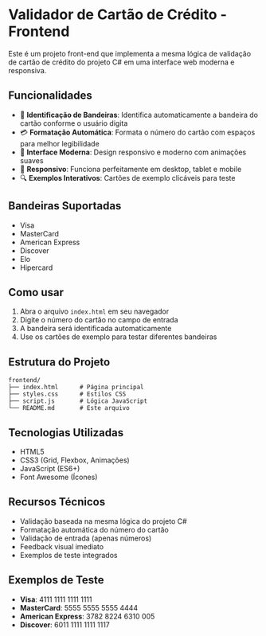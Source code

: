 # Validador de Cartão de Crédito - Frontend

Este é um projeto front-end que implementa a mesma lógica de validação de cartão de crédito do projeto C# em uma interface web moderna e responsiva.

## Funcionalidades

- 🎯 **Identificação de Bandeiras**: Identifica automaticamente a bandeira do cartão conforme o usuário digita
- 💳 **Formatação Automática**: Formata o número do cartão com espaços para melhor legibilidade
- 🎨 **Interface Moderna**: Design responsivo e moderno com animações suaves
- 📱 **Responsivo**: Funciona perfeitamente em desktop, tablet e mobile
- 🔍 **Exemplos Interativos**: Cartões de exemplo clicáveis para teste

## Bandeiras Suportadas

- Visa
- MasterCard
- American Express
- Discover
- Elo
- Hipercard

## Como usar

1. Abra o arquivo `index.html` em seu navegador
2. Digite o número do cartão no campo de entrada
3. A bandeira será identificada automaticamente
4. Use os cartões de exemplo para testar diferentes bandeiras

## Estrutura do Projeto

```
frontend/
├── index.html      # Página principal
├── styles.css      # Estilos CSS
├── script.js       # Lógica JavaScript
└── README.md       # Este arquivo
```

## Tecnologias Utilizadas

- HTML5
- CSS3 (Grid, Flexbox, Animações)
- JavaScript (ES6+)
- Font Awesome (Ícones)

## Recursos Técnicos

- Validação baseada na mesma lógica do projeto C#
- Formatação automática do número do cartão
- Validação de entrada (apenas números)
- Feedback visual imediato
- Exemplos de teste integrados

## Exemplos de Teste

- **Visa**: 4111 1111 1111 1111
- **MasterCard**: 5555 5555 5555 4444
- **American Express**: 3782 8224 6310 005
- **Discover**: 6011 1111 1111 1117
